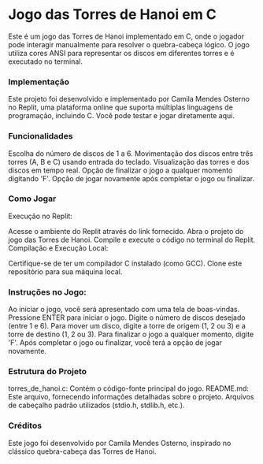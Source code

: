 # Jogo das Torres de Hanoi em C
Este é um jogo das Torres de Hanoi implementado em C, onde o jogador pode interagir manualmente para resolver o quebra-cabeça lógico. O jogo utiliza cores ANSI para representar os discos em diferentes torres e é executado no terminal.

### Implementação
Este projeto foi desenvolvido e implementado por Camila Mendes Osterno no Replit, uma plataforma online que suporta múltiplas linguagens de programação, incluindo C. Você pode testar e jogar diretamente aqui.

### Funcionalidades
Escolha do número de discos de 1 a 6.
Movimentação dos discos entre três torres (A, B e C) usando entrada do teclado.
Visualização das torres e dos discos em tempo real.
Opção de finalizar o jogo a qualquer momento digitando 'F'.
Opção de jogar novamente após completar o jogo ou finalizar.
### Como Jogar
Execução no Replit:

Acesse o ambiente do Replit através do link fornecido.
Abra o projeto do jogo das Torres de Hanoi.
Compile e execute o código no terminal do Replit.
Compilação e Execução Local:

Certifique-se de ter um compilador C instalado (como GCC).
Clone este repositório para sua máquina local.

### Instruções no Jogo:

Ao iniciar o jogo, você será apresentado com uma tela de boas-vindas.
Pressione ENTER para iniciar o jogo.
Digite o número de discos desejado (entre 1 e 6).
Para mover um disco, digite a torre de origem (1, 2 ou 3) e a torre de destino (1, 2 ou 3).
Para finalizar o jogo a qualquer momento, digite 'F'.
Após completar o jogo ou finalizar, você terá a opção de jogar novamente.
### Estrutura do Projeto
torres_de_hanoi.c: Contém o código-fonte principal do jogo.
README.md: Este arquivo, fornecendo informações detalhadas sobre o projeto.
Arquivos de cabeçalho padrão utilizados (stdio.h, stdlib.h, etc.).
### Créditos
Este jogo foi desenvolvido por Camila Mendes Osterno, inspirado no clássico quebra-cabeça das Torres de Hanoi.
